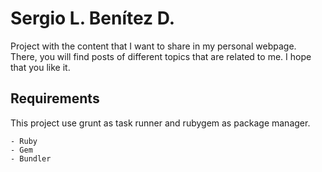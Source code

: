 # Sergio L. Benítez D.

Project with the content that I want to share in my personal webpage. There, you will find posts of different topics that are related to me. I hope that you like it.

## Requirements
This project use grunt as task runner and rubygem as package manager.

    - Ruby
    - Gem
    - Bundler
